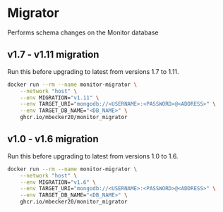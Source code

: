 # Migrator

Performs schema changes on the Monitor database

## v1.7 - v1.11 migration 
Run this before upgrading to latest from versions 1.7 to 1.11.
```sh
docker run --rm --name monitor-migrator \
	--network "host" \
	--env MIGRATION="v1.11" \
	--env TARGET_URI="mongodb://<USERNAME>:<PASSWORD>@<ADDRESS>" \
	--env TARGET_DB_NAME="<DB_NAME>" \
	ghcr.io/mbecker20/monitor_migrator
```

## v1.0 - v1.6 migration
Run this before upgrading to latest from versions 1.0 to 1.6.
```sh
docker run --rm --name monitor-migrator \
	--network "host" \
	--env MIGRATION="v1.6" \
	--env TARGET_URI="mongodb://<USERNAME>:<PASSWORD>@<ADDRESS>" \
	--env TARGET_DB_NAME="<DB_NAME>" \
	ghcr.io/mbecker20/monitor_migrator
```